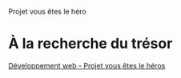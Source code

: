 Projet vous êtes le héro 


# À la recherche du trésor

[ Développement web - Projet vous êtes le héros](https://smnarnold.com/projets/vous-etes-le-heros)
